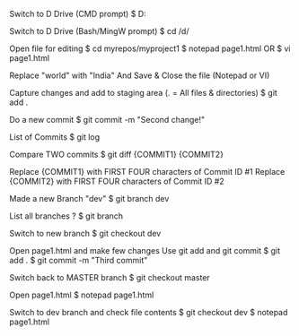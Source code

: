 
Switch to D Drive (CMD prompt)
$ D:

Switch to D Drive (Bash/MingW prompt)
$ cd /d/

Open file for editing
$ cd myrepos/myproject1
$ notepad page1.html
OR
$ vi page1.html

Replace "world" with "India"
And Save & Close the file (Notepad or VI)

Capture changes and add to staging area (. = All files & directories)
$ git add .

Do a new commit
$ git commit -m "Second change!"

List of Commits
$ git log

Compare TWO commits
$ git diff {COMMIT1} {COMMIT2}

Replace {COMMIT1} with FIRST FOUR characters of Commit ID #1
Replace {COMMIT2} with FIRST FOUR characters of Commit ID #2

Made a new Branch "dev"
$ git branch dev

List all branches ?
$ git branch

Switch to new branch
$ git checkout dev

Open page1.html and make few changes
Use git add and git commit
$ git add .
$ git commit -m "Third commit"

Switch back to MASTER branch
$ git checkout master

Open page1.html
$ notepad page1.html

Switch to dev branch and check file contents
$ git checkout dev
$ notepad page1.html